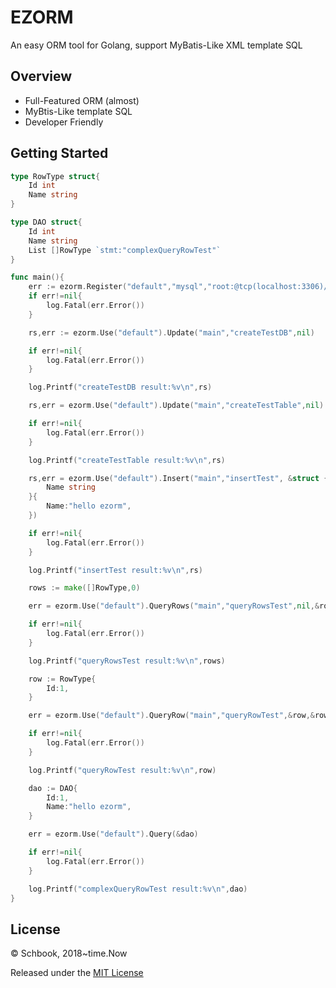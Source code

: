 # EZORM

An easy ORM tool for Golang, support MyBatis-Like XML template SQL

## Overview

* Full-Featured ORM (almost)
* MyBtis-Like template SQL
* Developer Friendly

## Getting Started

```go
type RowType struct{
	Id int
	Name string
}

type DAO struct{
	Id int
	Name string
	List []RowType `stmt:"complexQueryRowTest"`
}

func main(){
	err := ezorm.Register("default","mysql","root:@tcp(localhost:3306)/mysql?charset=utf8&parseTime=True&loc=Local","./config/")
	if err!=nil{
		log.Fatal(err.Error())
	}

	rs,err := ezorm.Use("default").Update("main","createTestDB",nil)

	if err!=nil{
		log.Fatal(err.Error())
	}

	log.Printf("createTestDB result:%v\n",rs)

	rs,err = ezorm.Use("default").Update("main","createTestTable",nil)

	if err!=nil{
		log.Fatal(err.Error())
	}

	log.Printf("createTestTable result:%v\n",rs)

	rs,err = ezorm.Use("default").Insert("main","insertTest", &struct {
		Name string
	}{
		Name:"hello ezorm",
	})

	if err!=nil{
		log.Fatal(err.Error())
	}

	log.Printf("insertTest result:%v\n",rs)

	rows := make([]RowType,0)

	err = ezorm.Use("default").QueryRows("main","queryRowsTest",nil,&rows)

	if err!=nil{
		log.Fatal(err.Error())
	}

	log.Printf("queryRowsTest result:%v\n",rows)

	row := RowType{
		Id:1,
	}

	err = ezorm.Use("default").QueryRow("main","queryRowTest",&row,&row)

	if err!=nil{
		log.Fatal(err.Error())
	}

	log.Printf("queryRowTest result:%v\n",row)

	dao := DAO{
		Id:1,
		Name:"hello ezorm",
	}

	err = ezorm.Use("default").Query(&dao)

	if err!=nil{
		log.Fatal(err.Error())
	}

	log.Printf("complexQueryRowTest result:%v\n",dao)
}
```

## License

© Schbook, 2018~time.Now

Released under the [MIT License](https://github.com/schbook/ezorm/master/License)